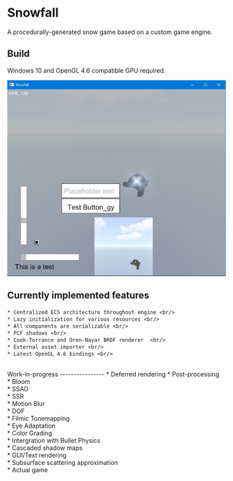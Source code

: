 Snowfall
=====================
A procedurally-generated snow game based on a custom game engine. 

Build
-----
Windows 10 and OpenGL 4.6 compatible GPU required. 

![Screenshot](screenshot.png?raw=true "Current stage of development")

Currently implemented features
------------------------------
    * Centralized ECS architecture throughout engine <br/>
    * Lazy initialization for various resources <br/>
    * All components are serializable <br/>
    * PCF shadows <br/>
    * Cook-Torrance and Oren-Nayar BRDF renderer  <br/>
    * External asset importer <br/>
    * Latest OpenGL 4.6 bindings <br/>
<br/>
Work-in-progress
----------------
    * Deferred rendering
    * Post-processing <br/>
        * Bloom <br/>
        * SSAO <br/>
        * SSR <br/>
        * Motion Blur <br/>
        * DOF <br/>
        * Filmic Tonemapping <br/>
        * Eye Adaptation <br/>
        * Color Grading <br/>
    * Intergration with Bullet Physics <br/>
    * Cascaded shadow maps <br/>
    * GUI/Text rendering <br/>
    * Subsurface scattering approximation <br/>
    * Actual game <br/>
